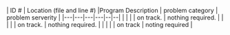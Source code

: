 | ID # | Location (file and line #) |Program Description  | problem category | problem serverity | 
|---|---|---|---|--|--|
| |  |  | on track.   | nothing required. |
|  |  |    | on track.  | nothing required.  | 
|   |  |    |  on track | noting required | 
